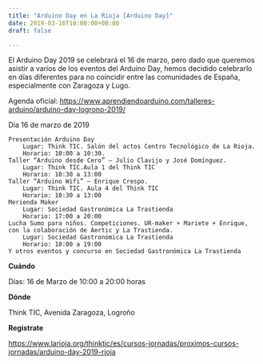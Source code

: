 ```yaml
---
title: "Arduino Day en La Rioja [Arduino Day]"
date: 2019-03-16T10:00:00+08:00
draft: false

---
```

El Arduino Day 2019 se celebrará el 16 de marzo, pero dado que queremos asistir a varios de los eventos del Arduino Day, hemos decidido celebrarlo en días diferentes para no coincidir entre las comunidades de España, especialmente con Zaragoza y Lugo.

Agenda oficial:
https://www.aprendiendoarduino.com/talleres-arduino/arduino-day-logrono-2019/

<!--more-->

Día 16 de marzo de 2019

    Presentación Arduino Day
        Lugar: Think TIC. Salón del actos Centro Tecnológico de La Rioja.
        Horario: 10:00 a 10:30.
    Taller “Arduino desde Cero” – Julio Clavijo y José Domínguez.
        Lugar: Think TIC.Aula 1 del Think TIC
        Horario: 10:30 a 13:00
    Taller “Arduino Wifi” – Enrique Crespo.
        Lugar: Think TIC. Aula 4 del Think TIC
        Horario: 10:30 a 13:00
    Merienda Maker
        Lugar: Sociedad Gastronómica La Trastienda
        Horario: 17:00 a 20:00
    Lucha Sumo para niños. Competiciones. UR-maker + Mariete + Enrique, con la colaboración de Aertic y La Trastienda.
        Lugar: Sociedad Gastronómica La Trastienda
        Horario: 18:00 a 19:00
    Y otros eventos y concurso en Sociedad Gastronómica La Trastienda
        

__Cuándo__

Días: 16 de Marzo de 10:00 a 20:00 horas

__Dónde__

Think TIC, 
Avenida Zaragoza, Logroño

__Registrate__

https://www.larioja.org/thinktic/es/cursos-jornadas/proximos-cursos-jornadas/arduino-day-2019-rioja

